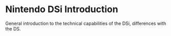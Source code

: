 # Nintendo DSi Introduction

General introduction to the technical capabilities of the DSi, differences with the DS.
